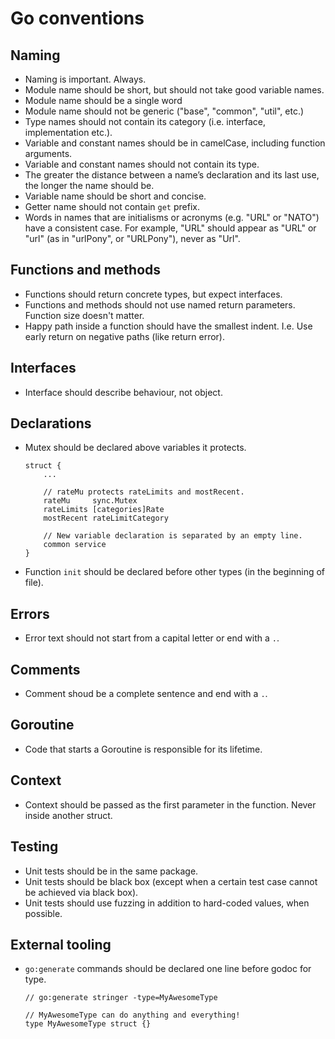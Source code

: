 # Go conventions

## Naming
* Naming is important. Always.
* Module name should be short, but should not take good variable names.
* Module name should be a single word
* Module name should not be generic ("base", "common", "util", etc.)
* Type names should not contain its category (i.e. interface, implementation etc.).
* Variable and constant names should be in camelCase, including function arguments.
* Variable and constant names should not contain its type.
* The greater the distance between a name’s declaration and its last use, the longer the name should be.
* Variable name should be short and concise.
* Getter name should not contain `get` prefix.
* Words in names that are initialisms or acronyms (e.g. "URL" or "NATO") have a consistent case. For example, "URL" should appear as "URL" or "url" (as in "urlPony", or "URLPony"), never as "Url". 

## Functions and methods
* Functions should return concrete types, but expect interfaces.
* Functions and methods should not use named return parameters. Function size doesn't matter.
* Happy path inside a function should have the smallest indent. I.e. Use early return on negative paths (like return error). 

## Interfaces
* Interface should describe behaviour, not object.

## Declarations
* Mutex should be declared above variables it protects.
	```
	struct {
		...

		// rateMu protects rateLimits and mostRecent.
		rateMu     sync.Mutex
		rateLimits [categories]Rate
		mostRecent rateLimitCategory

		// New variable declaration is separated by an empty line.
		common service
	}
	```
* Function `init` should be declared before other types (in the beginning of file).

## Errors
* Error text should not start from a capital letter or end with a `.`.

## Comments
* Comment shoud be a complete sentence and end with a `.`.

## Goroutine
* Code that starts a Goroutine is responsible for its lifetime.

## Context
* Context should be passed as the first parameter in the function. Never inside another struct.

## Testing
* Unit tests should be in the same package.
* Unit tests should be black box (except when a certain test case cannot be achieved via black box).
* Unit tests should use fuzzing in addition to hard-coded values, when possible.

## External tooling
* `go:generate` commands should be declared one line before godoc for type.
	```
	// go:generate stringer -type=MyAwesomeType
        
	// MyAwesomeType can do anything and everything!
	type MyAwesomeType struct {}
	```
